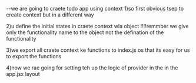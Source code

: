 --we are going to craete todo app using context 
1)so first obvious tsep to create context but in a different way 

2)u define the initial states in craete context wla object !!!!remmber we give only the functionality name to the object not the defination of the functionality 


3)we export all craete context ke functions to index.js os that its easy for us to export the functions

4)now we rae going for setting teh up the logic of provider in the in the app.jsx layout 